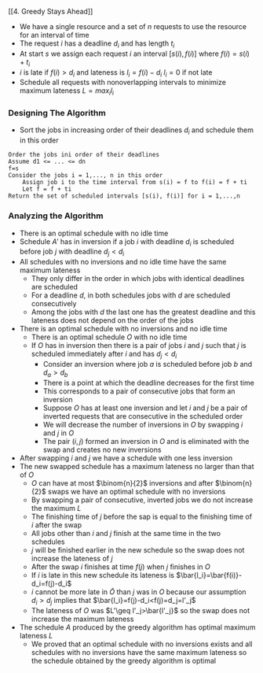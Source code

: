 [[4. Greedy Stays Ahead]]

- We have a single resource and a set of $n$ requests to use the resource for an interval of time
- The request $i$ has a deadline $d_i$ and has length $t_i$
- At start $s$ we assign each request $i$ an interval $[s(i),f(i)]$ where $f(i)=s(i)+t_i$
- $i$ is late if $f(i)>d_i$ and lateness is $l_i=f(i)-d_i$ $l_i=0$ if not late
- Schedule all requests with nonoverlapping intervals to minimize maximum lateness $L=max_il_i$
### Designing The Algorithm
- Sort the jobs in increasing order of their deadlines $d_i$ and schedule them in this order
```
Order the jobs ini order of their deadlines
Assume d1 <= ... <= dn
f=s
Consider the jobs i = 1,..., n in this order
	Assign job i to the time interval from s(i) = f to f(i) = f + ti
	Let f = f + ti
Return the set of scheduled intervals [s(i), f(i)] for i = 1,...,n 
```
### Analyzing the Algorithm
- There is an optimal schedule with no idle time
- Schedule $A'$ has in inversion if a job $i$ with deadline $d_i$ is scheduled before job $j$ with deadline $d_j<d_i$
- All schedules with no inversions and no idle time have the same maximum lateness
	- They only differ in the order in which jobs with identical deadlines are scheduled
	- For a deadline $d$, in both schedules jobs with $d$ are scheduled consecutively
	- Among the jobs with $d$ the last one has the greatest deadline and this lateness does not depend on the order of the jobs
- There is an optimal schedule with no inversions and no idle time
	- There is an optimal schedule $O$ with no idle time
	- If $O$ has in inversion then there is a pair of jobs $i$ and $j$ such that $j$ is scheduled immediately after $i$ and has $d_j < d_i$
		- Consider an inversion where job $a$ is scheduled before job $b$ and $d_a>d_b$
		- There is a point at which the deadline decreases for the first time
		- This corresponds to a pair of consecutive jobs that form an inversion
		- Suppose $O$ has at least one inversion and let $i$ and $j$ be a pair of inverted requests that are consecutive in the scheduled order
		- We will decrease the number of inversions in $O$ by swapping $i$ and $j$ in $O$
		- The pair $(i, j)$ formed an inversion in $O$ and is eliminated with the swap and creates no new inversions
- After swapping $i$ and $j$ we have a schedule with one less inversion
- The new swapped schedule has a maximum lateness no larger than that of $O$
	- $O$ can have at most $\binom{n}{2}$ inversions and after $\binom{n}{2}$ swaps we have an optimal schedule with no inversions
	- By swapping a pair of consecutive, inverted jobs we do not increase the maximum $L$
	- The finishing time of $j$ before the sap is equal to the finishing time of $i$ after the swap
	- All jobs other than $i$ and $j$ finish at the same time in the two schedules
	- $j$ will be finished earlier in the new schedule so the swap does not increase the lateness of $j$
	- After the swap $i$ finishes at time $f(j)$ when $j$ finishes in $O$
	- If $i$ is late in this new schedule its lateness is $\bar{l_i}=\bar{f(i)}-d_i=f(j)-d_i$
	- $i$ cannot be more late in $\bar{O}$ than $j$ was in $O$ because our assumption $d_i>d_j$ implies that $\bar{l_i}=f(j)-d_i<f(j)=d_j=l'_j$
	- The lateness of $O$ was $L'\geq l'_j>\bar{l'_j}$ so the swap does not increase the maximum lateness
- The schedule $A$ produced by the greedy algorithm has optimal maximum lateness $L$
	- We proved that an optimal schedule with no inversions exists and all schedules with no inversions have the same maximum lateness so the schedule obtained by the greedy algorithm is optimal